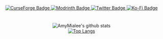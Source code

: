<div align="center">
  <!--
  <div id="header">
    <img src="https://cdn.discordapp.com/icons/793141001765912636/a_0adffc2feeb72fe621aa450c1b9ca374.webp" width="160"/>
  </div>
  -->
  <div id="badges">
    <a href="https://www.curseforge.com/members/amymialee/projects">
      <img src="https://img.shields.io/badge/CurseForge-16181C?style=for-the-badge&logo=curseforge&logoColor=FF784D" alt="CurseForge Badge"/>
    </a>
    <a href="https://modrinth.com/user/AmyMialee">
      <img src="https://img.shields.io/badge/Modrinth-16181C?style=for-the-badge&logo=modrinth&logoColor=17B85A" alt="Modrinth Badge"/>
    </a>
    <a href="https://twitter.com/amy_mialee">
      <img src="https://img.shields.io/badge/Twitter-16181C?style=for-the-badge&logo=twitter&logoColor=blue" alt="Twitter Badge"/>
    </a>
    <a href="https://ko-fi.com/amymialee">
      <img src="https://img.shields.io/badge/Ko–Fi-16181C?style=for-the-badge&logo=ko-fi&logoColor=red" alt="Ko-Fi Badge"/>
    </a>
  </div>

  <h1></h1>
  
  ![AmyMialee's github stats](https://github-readme-stats.vercel.app/api?username=AmyMialee&count_private=true&show_icons=true&include_all_commits=true&theme=midnight-purple&hide_rank=true)  
  [![Top Langs](https://github-readme-stats.vercel.app/api/top-langs/?username=AmyMialee&theme=midnight-purple)](https://github.com/anuraghazra/github-readme-stats)
</div>

